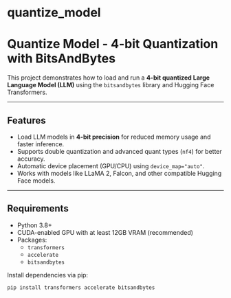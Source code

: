 # quantize_model

# Quantize Model - 4-bit Quantization with BitsAndBytes

This project demonstrates how to load and run a **4-bit quantized Large Language Model (LLM)** using the `bitsandbytes` library and Hugging Face Transformers.

---

## Features

- Load LLM models in **4-bit precision** for reduced memory usage and faster inference.
- Supports double quantization and advanced quant types (`nf4`) for better accuracy.
- Automatic device placement (GPU/CPU) using `device_map="auto"`.
- Works with models like LLaMA 2, Falcon, and other compatible Hugging Face models.

---

## Requirements

- Python 3.8+
- CUDA-enabled GPU with at least 12GB VRAM (recommended)
- Packages:
  - `transformers`
  - `accelerate`
  - `bitsandbytes`

Install dependencies via pip:

```bash
pip install transformers accelerate bitsandbytes

